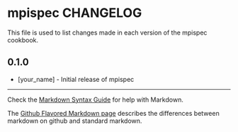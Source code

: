 mpispec CHANGELOG
=================

This file is used to list changes made in each version of the mpispec cookbook.

0.1.0
-----
- [your_name] - Initial release of mpispec

- - -
Check the [Markdown Syntax Guide](http://daringfireball.net/projects/markdown/syntax) for help with Markdown.

The [Github Flavored Markdown page](http://github.github.com/github-flavored-markdown/) describes the differences between markdown on github and standard markdown.
